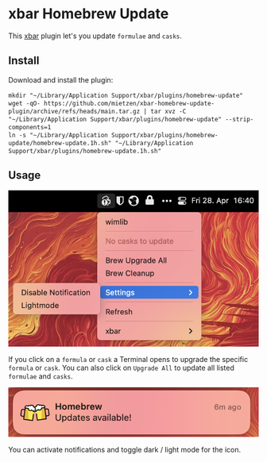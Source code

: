 # xbar Homebrew Update

This [xbar](https://github.com/matryer/xbar) plugin let's you update `formulae` and `casks`.

## Install

Download and install the plugin:

```Shell
mkdir "~/Library/Application Support/xbar/plugins/homebrew-update"
wget -qO- https://github.com/mietzen/xbar-homebrew-update-plugin/archive/refs/heads/main.tar.gz | tar xvz -C "~/Library/Application Support/xbar/plugins/homebrew-update" --strip-components=1
ln -s "~/Library/Application Support/xbar/plugins/homebrew-update/homebrew-update.1h.sh" "~/Library/Application Support/xbar/plugins/homebrew-update.1h.sh"
```

## Usage

![Menu Demo](assets/menu.png)

If you click on a `formula` or `cask` a Terminal opens to upgrade the specific `formula` or `cask`. You can also click on `Upgrade All` to update all listed `formulae` and `casks`.

![Notification Demo](assets/notification.png)

You can activate notifications and toggle dark / light mode for the icon.
